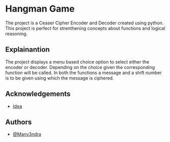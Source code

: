 # Hangman Game

The project is a Ceaser Cipher Encoder and Decoder created using python. This project is perfect for strenthening concepts about functions and logical reasoning.

## Explainantion

The project displays a menu based choice option to select either the encoder or decoder. Depending on the choice given the corresponding function will be called. In both the functions a message and a shift number is to be given using which the message is ciphered.

## Acknowledgements
- [Idea](https://www.udemy.com/course/100-days-of-code/)

## Authors
- [@Manv3ndra](https://github.com/Manv3ndra)
